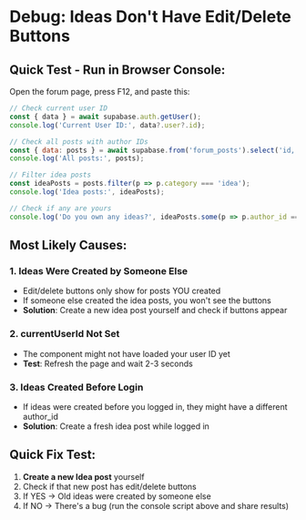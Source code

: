 # Debug: Ideas Don't Have Edit/Delete Buttons

## Quick Test - Run in Browser Console:

Open the forum page, press F12, and paste this:

```javascript
// Check current user ID
const { data } = await supabase.auth.getUser();
console.log('Current User ID:', data?.user?.id);

// Check all posts with author IDs
const { data: posts } = await supabase.from('forum_posts').select('id, title, category, author_id');
console.log('All posts:', posts);

// Filter idea posts
const ideaPosts = posts.filter(p => p.category === 'idea');
console.log('Idea posts:', ideaPosts);

// Check if any are yours
console.log('Do you own any ideas?', ideaPosts.some(p => p.author_id === data?.user?.id));
```

## Most Likely Causes:

### 1. **Ideas Were Created by Someone Else**
- Edit/delete buttons only show for posts YOU created
- If someone else created the idea posts, you won't see the buttons
- **Solution**: Create a new idea post yourself and check if buttons appear

### 2. **currentUserId Not Set**
- The component might not have loaded your user ID yet
- **Test**: Refresh the page and wait 2-3 seconds

### 3. **Ideas Created Before Login**
- If ideas were created before you logged in, they might have a different author_id
- **Solution**: Create a fresh idea post while logged in

## Quick Fix Test:

1. **Create a new Idea post** yourself
2. Check if that new post has edit/delete buttons
3. If YES → Old ideas were created by someone else
4. If NO → There's a bug (run the console script above and share results)




